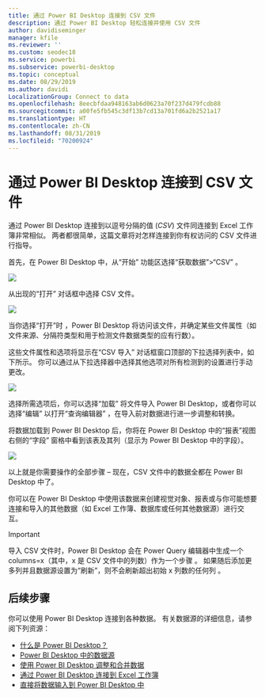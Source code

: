 ```yaml
---
title: 通过 Power BI Desktop 连接到 CSV 文件
description: 通过 Power BI Desktop 轻松连接并使用 CSV 文件
author: davidiseminger
manager: kfile
ms.reviewer: ''
ms.custom: seodec18
ms.service: powerbi
ms.subservice: powerbi-desktop
ms.topic: conceptual
ms.date: 08/29/2019
ms.author: davidi
LocalizationGroup: Connect to data
ms.openlocfilehash: 8eecbfdaa948163ab6d0623a70f237d479fcdb88
ms.sourcegitcommit: a00fe5fb545c3df13b7cd13a701fd6a2b2521a17
ms.translationtype: HT
ms.contentlocale: zh-CN
ms.lasthandoff: 08/31/2019
ms.locfileid: "70200924"
---
```

# <a name="connect-to-csv-files-in-power-bi-desktop"></a>通过 Power BI Desktop 连接到 CSV 文件
通过 Power BI Desktop 连接到以逗号分隔的值 (*CSV*) 文件同连接到 Excel 工作簿非常相似。 两者都很简单，这篇文章将对怎样连接到你有权访问的 CSV 文件进行指导。

首先，在 Power BI Desktop 中，从“开始”  功能区选择“获取数据”>“CSV”  。

![](media/desktop-connect-csv/connect-to-csv_1.png)

从出现的“打开”  对话框中选择 CSV 文件。

![](media/desktop-connect-csv/connect-to-csv_2.png)

当你选择“打开”时  ，Power BI Desktop 将访问该文件，并确定某些文件属性（如文件来源、分隔符类型和用于检测文件数据类型的应有行数）。

这些文件属性和选项将显示在“CSV 导入”  对话框窗口顶部的下拉选择列表中，如下所示。 你可以通过从下拉选择器中选择其他选项对所有检测到的设置进行手动更改。

![](media/desktop-connect-csv/connect-to-csv_3.png)

选择所需选项后，你可以选择“加载”  将文件导入 Power BI Desktop，或者你可以选择“编辑”  以打开“查询编辑器”  ，在导入前对数据进行进一步调整和转换。

将数据加载到 Power BI Desktop 后，你将在 Power BI Desktop 中的“报表”视图右侧的“字段”  窗格中看到该表及其列（显示为 Power BI Desktop 中的字段）。

![](media/desktop-connect-csv/connect-to-csv_4.png)

以上就是你需要操作的全部步骤 – 现在，CSV 文件中的数据全都在 Power BI Desktop 中了。

你可以在 Power BI Desktop 中使用该数据来创建视觉对象、报表或与你可能想要连接和导入的其他数据（如 Excel 工作簿、数据库或任何其他数据源）进行交互。

> [!IMPORTANT]
> 导入 CSV 文件时，Power BI Desktop 会在 Power Query 编辑器中生成一个 columns=x（其中，x 是 CSV 文件中的列数）作为一个步骤   。 如果随后添加更多列并且数据源设置为“刷新”，则不会刷新超出初始 x 列数的任何列  。 


## <a name="next-steps"></a>后续步骤
你可以使用 Power BI Desktop 连接到各种数据。 有关数据源的详细信息，请参阅下列资源：

* [什么是 Power BI Desktop？](desktop-what-is-desktop.md)
* [Power BI Desktop 中的数据源](desktop-data-sources.md)
* [使用 Power BI Desktop 调整和合并数据](desktop-shape-and-combine-data.md)
* [通过 Power BI Desktop 连接到 Excel 工作簿](desktop-connect-excel.md)   
* [直接将数据输入到 Power BI Desktop 中](desktop-enter-data-directly-into-desktop.md)   

